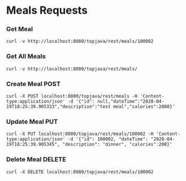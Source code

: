 Meals Requests
===============================

### Get Meal
`curl -v http://localhost:8080/topjava/rest/meals/100002`

### Get All Meals
`curl -v http://localhost:8080/topjava/rest/meals/`

### Create Meal POST
```curl -X POST localhost:8080/topjava/rest/meals -H 'Content-type:application/json' -d '{"id": null,"dateTime":"2020-04-19T18:25:39.905333","description":"test meal","calories":2000}'```

### Update Meal PUT
`curl -X PUT localhost:8080/topjava/rest/meals/100002 -H 'Content-type:application/json' -d '{"id": 100002, "dateTime": "2020-04-19T18:25:39.905345", "description": "dinner", "calories":200}'`

### Delete Meal DELETE

```curl -X DELETE localhost:8080/topjava/rest/meals/100002```
